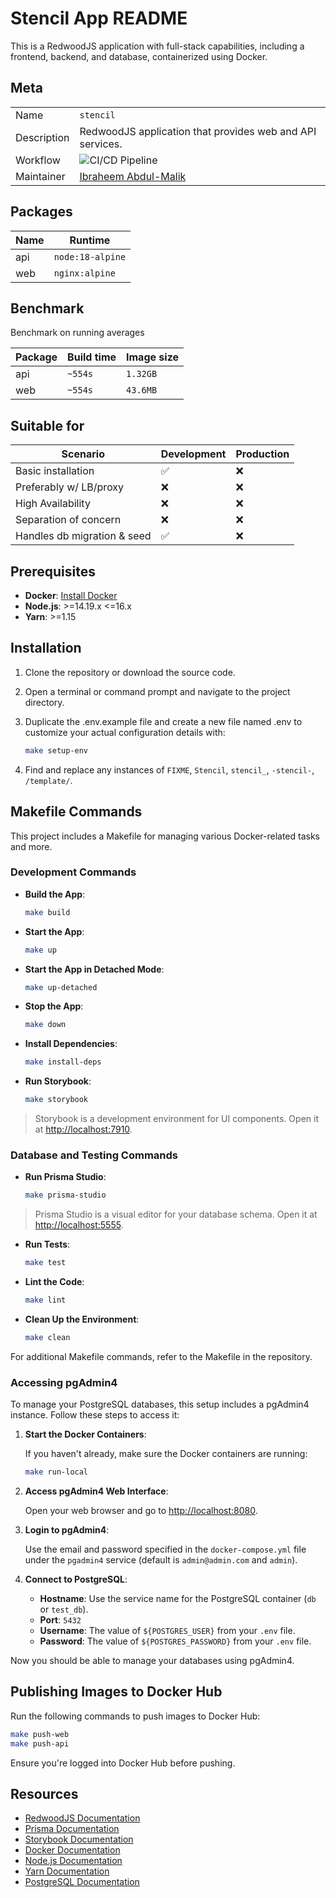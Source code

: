 # Stencil App README

This is a RedwoodJS application with full-stack capabilities, including a frontend, backend, and database, containerized using Docker.

## Meta

|            |                                                                                                                              |
|------------|------------------------------------------------------------------------------------------------------------------------------|
| Name       | `stencil`                                                                                                            |
| Description| RedwoodJS application that provides web and API services.                                                                     |
| Workflow   | ![CI/CD Pipeline](https://github.com/ibraheem4/redwood-docker/actions/workflows/main.yml/badge.svg)                           |
| Maintainer | [Ibraheem Abdul-Malik](https://github.com/ibraheme4)                                                                         |

## Packages

| Name  | Runtime       |
|-------|--------------|
| api   | `node:18-alpine` |
| web   | `nginx:alpine`   |

## Benchmark

Benchmark on running averages

| Package | Build time | Image size |
|---------|------------|------------|
| api     | `~554s`    | `1.32GB`   |
| web     | `~554s`    | `43.6MB`   |

## Suitable for

| Scenario                  | Development | Production |
|---------------------------|-------------|------------|
| Basic installation        | ✅          | ❌         |
| Preferably w/ LB/proxy    | ❌          | ❌         |
| High Availability         | ❌          | ❌         |
| Separation of concern     | ❌          | ❌         |
| Handles db migration & seed | ✅       | ❌         |

## Prerequisites

- **Docker**: [Install Docker](https://docs.docker.com/get-docker/)
- **Node.js**: >=14.19.x <=16.x
- **Yarn**: >=1.15

## Installation

1. Clone the repository or download the source code.
2. Open a terminal or command prompt and navigate to the project directory.
3. Duplicate the .env.example file and create a new file named .env to customize your actual configuration details with:

   ```bash
   make setup-env
   ```

4. Find and replace any instances of `FIXME`, `Stencil`, `stencil_`, `-stencil-`, `/template/`.

## Makefile Commands

This project includes a Makefile for managing various Docker-related tasks and more.

### Development Commands

- **Build the App**:

  ```bash
  make build
  ```

- **Start the App**:

  ```bash
  make up
  ```

- **Start the App in Detached Mode**:

  ```bash
  make up-detached
  ```

- **Stop the App**:

  ```bash
  make down
  ```

- **Install Dependencies**:

  ```bash
  make install-deps
  ```

- **Run Storybook**:

  ```bash
  make storybook
  ```

> Storybook is a development environment for UI components. Open it at [http://localhost:7910](http://localhost:7910).

### Database and Testing Commands

- **Run Prisma Studio**:

  ```bash
  make prisma-studio
  ```
> Prisma Studio is a visual editor for your database schema. Open it at [http://localhost:5555](http://localhost:5555).

- **Run Tests**:

  ```bash
  make test
  ```

- **Lint the Code**:

  ```bash
  make lint
  ```

- **Clean Up the Environment**:

  ```bash
  make clean
  ```

For additional Makefile commands, refer to the Makefile in the repository.

### Accessing pgAdmin4

To manage your PostgreSQL databases, this setup includes a pgAdmin4 instance. Follow these steps to access it:

1. **Start the Docker Containers**:

    If you haven't already, make sure the Docker containers are running:

    ```bash
    make run-local
    ```

2. **Access pgAdmin4 Web Interface**:

    Open your web browser and go to [http://localhost:8080](http://localhost:8080).

3. **Login to pgAdmin4**:

    Use the email and password specified in the `docker-compose.yml` file under the `pgadmin4` service (default is `admin@admin.com` and `admin`).

4. **Connect to PostgreSQL**:

    - **Hostname**: Use the service name for the PostgreSQL container (`db` or `test_db`).
    - **Port**: `5432`
    - **Username**: The value of `${POSTGRES_USER}` from your `.env` file.
    - **Password**: The value of `${POSTGRES_PASSWORD}` from your `.env` file.

Now you should be able to manage your databases using pgAdmin4.

## Publishing Images to Docker Hub

Run the following commands to push images to Docker Hub:

```bash
make push-web
make push-api
```

Ensure you're logged into Docker Hub before pushing.

## Resources

- [RedwoodJS Documentation](https://redwoodjs.com)
- [Prisma Documentation](https://www.prisma.io)
- [Storybook Documentation](https://storybook.js.org)
- [Docker Documentation](https://docs.docker.com)
- [Node.js Documentation](https://nodejs.org/en/)
- [Yarn Documentation](https://yarnpkg.com/)
- [PostgreSQL Documentation](https://www.postgresql.org/docs/)
